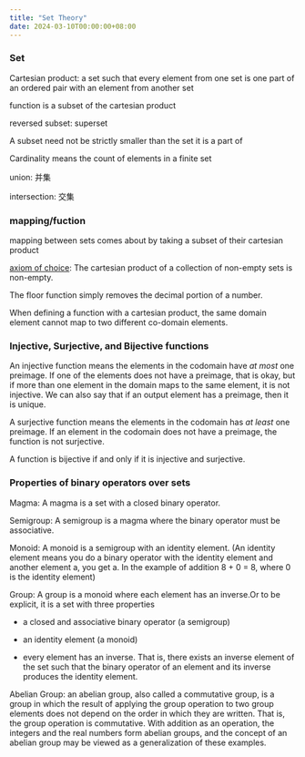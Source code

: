 ```yaml
---
title: "Set Theory"
date: 2024-03-10T00:00:00+08:00
---
```


### Set

Cartesian product: a set such that every element from one set is one part of an ordered pair with an element from another set

function is a subset of the cartesian product

reversed subset: superset

A subset need not be strictly smaller than the set it is a part of

Cardinality means the count of elements in a finite set



union: 并集

intersection: 交集



### mapping/fuction

mapping between sets comes about by taking a subset of their cartesian product

[axiom of choice](https://en.wikipedia.org/wiki/Axiom_of_choice): The cartesian product of a collection of non-empty sets is non-empty.

The floor function simply removes the decimal portion of a number.

When defining a function with a cartesian product, the same domain element cannot map to two different co-domain elements.



### Injective, Surjective, and Bijective functions

An injective function means the elements in the codomain have *at most* one preimage. If one of the elements does not have a preimage, that is okay, but if more than one element in the domain maps to the same element, it is not injective. We can also say that if an output element has a preimage, then it is unique.

A surjective function means the elements in the codomain has *at least* one preimage. If an element in the codomain does not have a preimage, the function is not surjective.

A function is bijective if and only if it is injective and surjective.



### Properties of binary operators over sets

Magma: A magma is a set with a closed binary operator.

Semigroup: A semigroup is a magma where the binary operator must be associative.

Monoid: A monoid is a semigroup with an identity element. (An identity element means you do a binary operator with the identity element and another element a, you get a. In the example of addition 8 + 0 = 8, where 0 is the identity element)

Group: A group is a monoid where each element has an inverse.Or to be explicit, it is a set with three properties

- a closed and associative binary operator (a semigroup)

- an identity element (a monoid)

- every element has an inverse. That is, there exists an inverse element of the set such that the binary operator of an element and its inverse produces the identity element.

Abelian Group: an abelian group, also called a commutative group, is a group in which the result of applying the group operation to two group elements does not depend on the order in which they are written. That is, the group operation is commutative. With addition as an operation, the integers and the real numbers form abelian groups, and the concept of an abelian group may be viewed as a generalization of these examples.

